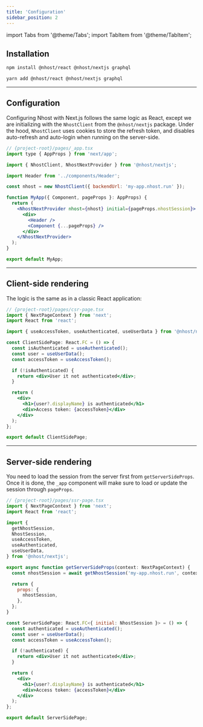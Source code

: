 ```yaml
---
title: 'Configuration'
sidebar_position: 2
---
```


import Tabs from '@theme/Tabs';
import TabItem from '@theme/TabItem';

## Installation

<Tabs>
  <TabItem value="npm" label="npm" default>

```bash
npm install @nhost/react @nhost/nextjs graphql
```

  </TabItem>
  <TabItem value="yarn" label="Yarn">

```bash
yarn add @nhost/react @nhost/nextjs graphql
```

  </TabItem>
</Tabs>

---

## Configuration

Configuring Nhost with Next.js follows the same logic as React, except we are initializing with the `NhostClient` from the `@nhost/nextjs` package.
Under the hood, `NhostClient` uses cookies to store the refresh token, and disables auto-refresh and auto-login when running on the server-side.

```jsx
// {project-root}/pages/_app.tsx
import type { AppProps } from 'next/app';

import { NhostClient, NhostNextProvider } from '@nhost/nextjs';

import Header from '../components/Header';

const nhost = new NhostClient({ backendUrl: 'my-app.nhost.run' });

function MyApp({ Component, pageProps }: AppProps) {
  return (
    <NhostNextProvider nhost={nhost} initial={pageProps.nhostSession}>
      <div>
        <Header />
        <Component {...pageProps} />
      </div>
    </NhostNextProvider>
  );
}

export default MyApp;
```

---

## Client-side rendering

The logic is the same as in a classic React application:

```jsx
// {project-root}/pages/csr-page.tsx
import { NextPageContext } from 'next';
import React from 'react';

import { useAccessToken, useAuthenticated, useUserData } from '@nhost/nextjs';

const ClientSidePage: React.FC = () => {
  const isAuthenticated = useAuthenticated();
  const user = useUserData();
  const accessToken = useAccessToken();

  if (!isAuthenticated) {
    return <div>User it not authenticated</div>;
  }

  return (
    <div>
      <h1>{user?.displayName} is authenticated</h1>
      <div>Access token: {accessToken}</div>
    </div>
  );
};

export default ClientSidePage;
```

---

## Server-side rendering

You need to load the session from the server first from `getServerSideProps`. Once it is done, the `_app` component will make sure to load or update the session through `pageProps`.

```jsx
// {project-root}/pages/ssr-page.tsx
import { NextPageContext } from 'next';
import React from 'react';

import {
  getNhostSession,
  NhostSession,
  useAccessToken,
  useAuthenticated,
  useUserData,
} from '@nhost/nextjs';

export async function getServerSideProps(context: NextPageContext) {
  const nhostSession = await getNhostSession('my-app.nhost.run', context);

  return {
    props: {
      nhostSession,
    },
  };
}

const ServerSidePage: React.FC<{ initial: NhostSession }> = () => {
  const authenticated = useAuthenticated();
  const user = useUserData();
  const accessToken = useAccessToken();

  if (!authenticated) {
    return <div>User it not authenticated</div>;
  }

  return (
    <div>
      <h1>{user?.displayName} is authenticated</h1>
      <div>Access token: {accessToken}</div>
    </div>
  );
};

export default ServerSidePage;
```
